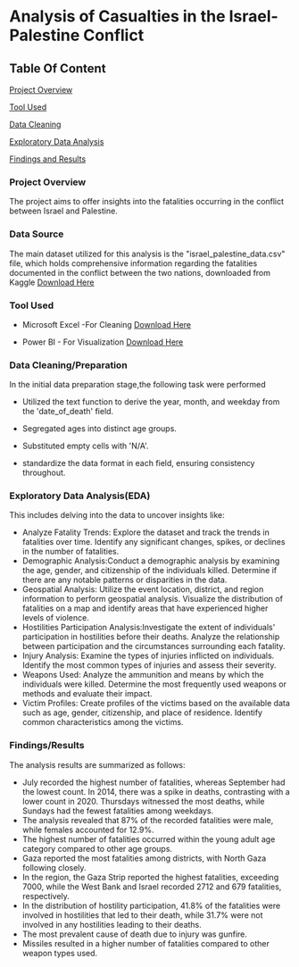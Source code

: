 # Analysis of Casualties in the Israel-Palestine Conflict
## Table Of Content
   [Project Overview](#project-overview)
   
   [Tool Used](#tool-used)
   
   [Data Cleaning](#data-cleaning)

   [Exploratory Data Analysis](#exploratory-data-analysis)

   [Findings and Results](#findings-and-result)

   

### Project Overview
The project aims to offer insights into the fatalities occurring in the conflict between Israel and Palestine.
### Data Source
The main dataset utilized for this analysis is the "israel_palestine_data.csv" file, which holds comprehensive information regarding the fatalities documented in the conflict between the two nations, downloaded from  Kaggle
[Download Here](https://www.kaggle.com/datasets/willianoliveiragibin/fatalities-in-the-israeli-palestinian/data)
### Tool Used
  - Microsoft Excel -For Cleaning [Download Here](www.microsoft.com)
 
  - Power BI  - For Visualization [Download Here](https://www.microsoft.com/en-us/download)
### Data Cleaning/Preparation
  In the initial data preparation stage,the following task were performed
  
   - Utilized the text function to derive the year, month, and weekday from the 'date_of_death' field.
  
   - Segregated ages into distinct age groups.
  
   - Substituted empty cells with 'N/A'.

   - standardize the data format in each field, ensuring consistency throughout.
### Exploratory Data Analysis(EDA)
 This includes delving into the data to uncover insights like:
  - Analyze Fatality Trends: Explore the dataset and track the trends in fatalities over time. Identify any significant changes, spikes, or declines in the number of fatalities.
 - Demographic Analysis:Conduct a demographic analysis by examining the age, gender, and citizenship of the individuals killed. Determine if there are any notable patterns or disparities in the data.
 - Geospatial Analysis: Utilize the event location, district, and region information to perform geospatial analysis. Visualize the distribution of fatalities on a map and identify areas that have experienced higher levels of violence.
 - Hostilities Participation Analysis:Investigate the extent of individuals' participation in hostilities before their deaths. Analyze the relationship between participation and the circumstances surrounding each fatality.
 - Injury Analysis: Examine the types of injuries inflicted on individuals. Identify the most common types of injuries and assess their severity.
 - Weapons Used: Analyze the ammunition and means by which the individuals were killed. Determine the most frequently used weapons or methods and evaluate their impact.
 - Victim Profiles: Create profiles of the victims based on the available data such as age, gender, citizenship, and place of residence. Identify common characteristics among the victims.
### Findings/Results
The analysis results are summarized as follows:
 - July recorded the highest number of fatalities, whereas September had the lowest count. In 2014, there was a spike in deaths, contrasting with a lower count in 2020. Thursdays witnessed the most deaths, while Sundays had the fewest fatalities among weekdays.
- The analysis revealed that 87% of the recorded fatalities were male, while females accounted for 12.9%.
- The highest number of fatalities occurred within the young adult age category compared to other age groups.
- Gaza reported the most fatalities among districts, with North Gaza following closely.
- In the region, the Gaza Strip reported the highest fatalities, exceeding 7000, while the West Bank and Israel recorded 2712 and 679 fatalities, respectively.
- In the distribution of hostility participation, 41.8% of the fatalities were involved in hostilities that led to their death, while 31.7% were not involved in any hostilities leading to their deaths.
- The most prevalent cause of death due to injury was gunfire.
- Missiles resulted in a higher number of fatalities compared to other weapon types used.
